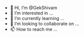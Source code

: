 - 👋 Hi, I’m @GekShivam
- 👀 I’m interested in ...
- 🌱 I’m currently learning ...
- 💞️ I’m looking to collaborate on ...
- 📫 How to reach me ...

<!---
GekShivam/GekShivam is a ✨ special ✨ repository because its `README.md` (this file) appears on your GitHub profile.
You can click the Preview link to take a look at your changes.
--->
